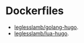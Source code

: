 # Dockerfiles

- [leglesslamb/golang-hugo](https://hub.docker.com/repository/docker/leglesslamb/golang-hugo).
- [leglesslamb/lua-hugo](https://hub.docker.com/repository/docker/leglesslamb/lua-hugo).
